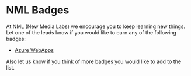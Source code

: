# NML Badges
At NML (New Media Labs) we encourage you to keep learning new things. Let one of the leads know if you would like to earn any of the following badges:

- [Azure WebApps](badges/azure-webapps) 

Also let us know if you think of more badges you would like to add to the list.
